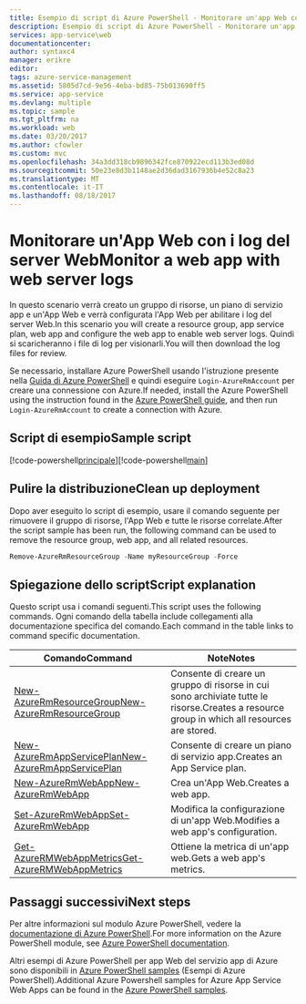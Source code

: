 ```yaml
---
title: Esempio di script di Azure PowerShell - Monitorare un'app Web con i log del server Web | Microsoft Docs
description: Esempio di script di Azure PowerShell - Monitorare un'app Web con i log del server Web
services: app-service\web
documentationcenter: 
author: syntaxc4
manager: erikre
editor: 
tags: azure-service-management
ms.assetid: 5805d7cd-9e56-4eba-bd85-75b013690ff5
ms.service: app-service
ms.devlang: multiple
ms.topic: sample
ms.tgt_pltfrm: na
ms.workload: web
ms.date: 03/20/2017
ms.author: cfowler
ms.custom: mvc
ms.openlocfilehash: 34a3dd318cb9896342fce870922ecd113b3ed08d
ms.sourcegitcommit: 50e23e8d3b1148ae2d36dad3167936b4e52c8a23
ms.translationtype: MT
ms.contentlocale: it-IT
ms.lasthandoff: 08/18/2017
---
```

# <a name="monitor-a-web-app-with-web-server-logs"></a><span data-ttu-id="d5fff-103">Monitorare un'App Web con i log del server Web</span><span class="sxs-lookup"><span data-stu-id="d5fff-103">Monitor a web app with web server logs</span></span>

<span data-ttu-id="d5fff-104">In questo scenario verrà creato un gruppo di risorse, un piano di servizio app e un'App Web e verrà configurata l'App Web per abilitare i log del server Web.</span><span class="sxs-lookup"><span data-stu-id="d5fff-104">In this scenario you will create a resource group, app service plan, web app and configure the web app to enable web server logs.</span></span> <span data-ttu-id="d5fff-105">Quindi si scaricheranno i file di log per visionarli.</span><span class="sxs-lookup"><span data-stu-id="d5fff-105">You will then download the log files for review.</span></span>

<span data-ttu-id="d5fff-106">Se necessario, installare Azure PowerShell usando l'istruzione presente nella [Guida di Azure PowerShell](/powershell/azure/overview) e quindi eseguire `Login-AzureRmAccount` per creare una connessione con Azure.</span><span class="sxs-lookup"><span data-stu-id="d5fff-106">If needed, install the Azure PowerShell using the instruction found in the [Azure PowerShell guide](/powershell/azure/overview), and then run `Login-AzureRmAccount` to create a connection with Azure.</span></span>

## <a name="sample-script"></a><span data-ttu-id="d5fff-107">Script di esempio</span><span class="sxs-lookup"><span data-stu-id="d5fff-107">Sample script</span></span>

<span data-ttu-id="d5fff-108">[!code-powershell[principale](../../../powershell_scripts/app-service/monitor-with-logs/monitor-with-logs.ps1 "Monitorare un'app Web con i log del server Web")]</span><span class="sxs-lookup"><span data-stu-id="d5fff-108">[!code-powershell[main](../../../powershell_scripts/app-service/monitor-with-logs/monitor-with-logs.ps1 "Monitor a web app with web server logs")]</span></span>

## <a name="clean-up-deployment"></a><span data-ttu-id="d5fff-109">Pulire la distribuzione</span><span class="sxs-lookup"><span data-stu-id="d5fff-109">Clean up deployment</span></span> 

<span data-ttu-id="d5fff-110">Dopo aver eseguito lo script di esempio, usare il comando seguente per rimuovere il gruppo di risorse, l'App Web e tutte le risorse correlate.</span><span class="sxs-lookup"><span data-stu-id="d5fff-110">After the script sample has been run, the following command can be used to remove the resource group, web app, and all related resources.</span></span>

```powershell
Remove-AzureRmResourceGroup -Name myResourceGroup -Force
```

## <a name="script-explanation"></a><span data-ttu-id="d5fff-111">Spiegazione dello script</span><span class="sxs-lookup"><span data-stu-id="d5fff-111">Script explanation</span></span>

<span data-ttu-id="d5fff-112">Questo script usa i comandi seguenti.</span><span class="sxs-lookup"><span data-stu-id="d5fff-112">This script uses the following commands.</span></span> <span data-ttu-id="d5fff-113">Ogni comando della tabella include collegamenti alla documentazione specifica del comando.</span><span class="sxs-lookup"><span data-stu-id="d5fff-113">Each command in the table links to command specific documentation.</span></span>

| <span data-ttu-id="d5fff-114">Comando</span><span class="sxs-lookup"><span data-stu-id="d5fff-114">Command</span></span> | <span data-ttu-id="d5fff-115">Note</span><span class="sxs-lookup"><span data-stu-id="d5fff-115">Notes</span></span> |
|---|---|
| [<span data-ttu-id="d5fff-116">New-AzureRmResourceGroup</span><span class="sxs-lookup"><span data-stu-id="d5fff-116">New-AzureRmResourceGroup</span></span>](/powershell/module/azurerm.resources/new-azurermresourcegroup) | <span data-ttu-id="d5fff-117">Consente di creare un gruppo di risorse in cui sono archiviate tutte le risorse.</span><span class="sxs-lookup"><span data-stu-id="d5fff-117">Creates a resource group in which all resources are stored.</span></span> |
| [<span data-ttu-id="d5fff-118">New-AzureRmAppServicePlan</span><span class="sxs-lookup"><span data-stu-id="d5fff-118">New-AzureRmAppServicePlan</span></span>](/powershell/module/azurerm.websites/new-azurermappserviceplan) | <span data-ttu-id="d5fff-119">Consente di creare un piano di servizio app.</span><span class="sxs-lookup"><span data-stu-id="d5fff-119">Creates an App Service plan.</span></span> |
| [<span data-ttu-id="d5fff-120">New-AzureRmWebApp</span><span class="sxs-lookup"><span data-stu-id="d5fff-120">New-AzureRmWebApp</span></span>](/powershell/module/azurerm.websites/new-azurermwebapp) | <span data-ttu-id="d5fff-121">Crea un'App Web.</span><span class="sxs-lookup"><span data-stu-id="d5fff-121">Creates a web app.</span></span> |
| [<span data-ttu-id="d5fff-122">Set-AzureRmWebApp</span><span class="sxs-lookup"><span data-stu-id="d5fff-122">Set-AzureRmWebApp</span></span>](/powershell/module/azurerm.websites/set-azurermwebapp) | <span data-ttu-id="d5fff-123">Modifica la configurazione di un'app Web.</span><span class="sxs-lookup"><span data-stu-id="d5fff-123">Modifies a web app's configuration.</span></span> |
| [<span data-ttu-id="d5fff-124">Get-AzureRMWebAppMetrics</span><span class="sxs-lookup"><span data-stu-id="d5fff-124">Get-AzureRMWebAppMetrics</span></span>](/powershell/module/azurerm.websites/get-azurermwebappmetrics) | <span data-ttu-id="d5fff-125">Ottiene la metrica di un'app web.</span><span class="sxs-lookup"><span data-stu-id="d5fff-125">Gets a web app's metrics.</span></span> |

## <a name="next-steps"></a><span data-ttu-id="d5fff-126">Passaggi successivi</span><span class="sxs-lookup"><span data-stu-id="d5fff-126">Next steps</span></span>

<span data-ttu-id="d5fff-127">Per altre informazioni sul modulo Azure PowerShell, vedere la [documentazione di Azure PowerShell](/powershell/azure/overview).</span><span class="sxs-lookup"><span data-stu-id="d5fff-127">For more information on the Azure PowerShell module, see [Azure PowerShell documentation](/powershell/azure/overview).</span></span>

<span data-ttu-id="d5fff-128">Altri esempi di Azure PowerShell per app Web del servizio app di Azure sono disponibili in [Azure PowerShell samples](../app-service-powershell-samples.md) (Esempi di Azure PowerShell).</span><span class="sxs-lookup"><span data-stu-id="d5fff-128">Additional Azure Powershell samples for Azure App Service Web Apps can be found in the [Azure PowerShell samples](../app-service-powershell-samples.md).</span></span>
